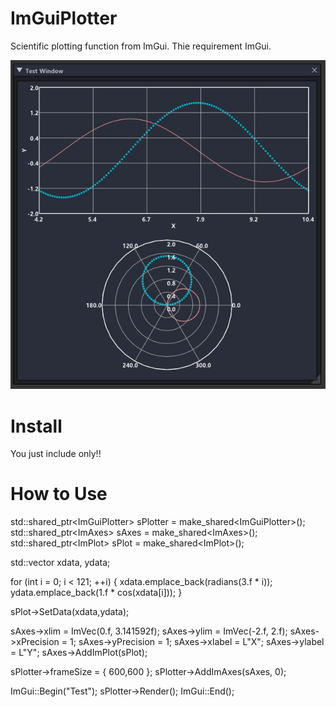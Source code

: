 # ImGuiPlotter
Scientific plotting function from ImGui. Thie requirement ImGui.

![Sample Image](./_image/sample.jpg)

# Install
You just include <ImGuiPlotter> only!!

# How to Use

std::shared_ptr<ImGuiPlotter<float>> sPlotter = make_shared<ImGuiPlotter<float>>();
std::shared_ptr<ImAxes<float>> sAxes = make_shared<ImAxes<float>>();
std::shared_ptr<ImPlot<float>> sPlot = make_shared<ImPlot<float>>();
  
std::vector<float> xdata, ydata;

for (int i = 0; i < 121; ++i) {
	xdata.emplace_back(radians(3.f * i));
	ydata.emplace_back(1.f * cos(xdata[i]));
}

sPlot->SetData(xdata,ydata);

sAxes->xlim = ImVec(0.f, 3.141592f);
sAxes->ylim = ImVec(-2.f, 2.f);
sAxes->xPrecision = 1;
sAxes->yPrecision = 1;
sAxes->xlabel = L"X";
sAxes->ylabel = L"Y";
sAxes->AddImPlot(sPlot);

sPlotter->frameSize = { 600,600 };
sPlotter->AddImAxes(sAxes, 0);

ImGui::Begin("Test");
sPlotter->Render();
ImGui::End();
